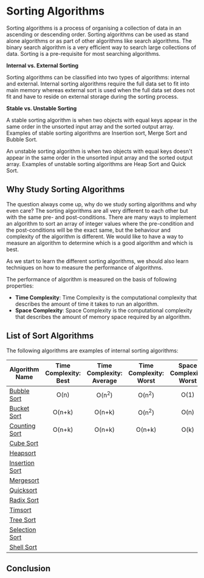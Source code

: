 # Sorting Algorithms
Sorting algorithms is a process of organising a collection of data in an ascending or descending order. Sorting algorithms can be used as stand alone algorithms or as part of other algorithms like search algorithms. The binary search algorithm is a very efficient way to search large collections of data. Sorting is a pre-requisite for most searching algorithms.

**Internal vs. External Sorting**

Sorting algorithms can be classified into two types of algorithms: internal and external. Internal sorting algorithms require the full data set to fit into main memory whereas external sort is used when the full data set does not fit and have to reside on external storage during the sorting process.

**Stable vs. Unstable Sorting**

A stable sorting algorithm is when two objects with equal keys appear in the same order in the unsorted input array and the sorted output array. Examples of stable sorting algorithms are Insertion sort, Merge Sort and Bubble Sort.

An unstable sorting algorithm is when two objects with equal keys doesn't appear in the same order in the unsorted input array and the sorted output array. Examples of unstable sorting algorithms are Heap Sort and Quick Sort.

## Why Study Sorting Algorithms
The question always come up, why do we study sorting algorithms and why even care? The sorting algorithms are all very different to each other but with the same pre- and post-conditions. There are many ways to implement an algorithm to sort an array of integer values where the pre-condition and the post-conditions will be the exact same, but the behaviour and complexity of the algorithm is different. We would like to have a way to measure an algorithm to determine which is a good algorithm and which is best.

As we start to learn the different sorting algorithms, we should also learn techniques on how to measure the performance of algorithms.

The performance of algorithm is measured on the basis of following properties:

* **Time Complexity**: Time Complexity is the computational complexity that describes the amount of time it takes to run an algorithm.
* **Space Complexity**: Space Complexity is the computational complexity that describes the amount of memory space required by an algorithm.

## List of Sort Algorithms
The following algorithms are examples of internal sorting algorithms:

| Algorithm Name | Time Complexity: Best | Time Complexity: Average | Time Complexity: Worst | Space Complexity: Worst |
| --- | :---: | :---: | :---: | :---: |
| [Bubble Sort](BubbleSort.md) | O(n) | O(n<sup>2</sup>) | O(n<sup>2</sup>) | O(1) |
| [Bucket Sort](BucketSort.md) | O(n+k) | O(n+k) | O(n<sup>2</sup>) |  O(n) |
| [Counting Sort](CountingSort.md) | O(n+k) | O(n+k) | O(n+k) | O(k) |
| [Cube Sort](CubeSort.md) | | | | |
| [Heapsort](Heapsort.md) | | | | |
| [Insertion Sort](InsertionSort.md) | | | | |
| [Mergesort](Mergesort.md) | | | | |
| [Quicksort](Quicksort.md) | | | | |
| [Radix Sort](RadixSort.md) | | | | |
| [Timsort](Timsort.md) | | | | |
| [Tree Sort](TreeSort.md) | | | | |
| [Selection Sort](SelectionSort.md) | | | | |
| [Shell Sort](ShellSort.md) | | | | |


## Conclusion
